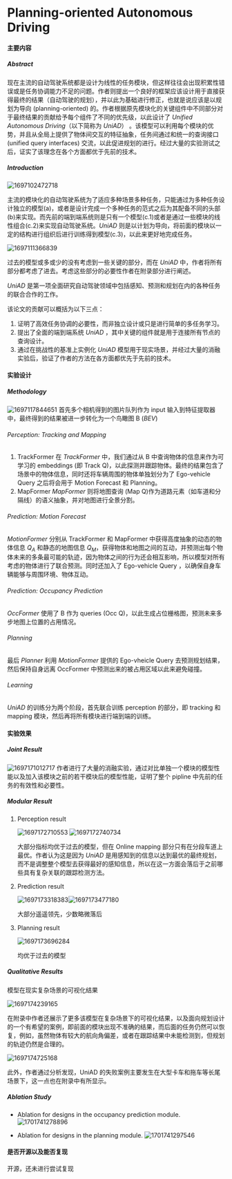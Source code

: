 # Planning-oriented Autonomous Driving

#### 主要内容

##### Abstract

现在主流的自动驾驶系统都是设计为线性的任务模块，但这样往往会出现积累性错误或是任务协调能力不足的问题。作者则提出一个良好的框架应该设计用于直接获得最终的结果（自动驾驶的规划），并以此为基础进行修正，也就是说应该是以规划为导向 (planning-oriented) 的。作者根据原先模块化的关键组件中不同部分对于最终结果的贡献给予每个组件了不同的优先级，以此设计了 *Unified Autonomous Driving*（以下简称为 *UniAD*） 。该模型可以利用每个模块的优势，并且从全局上提供了物体间交互的特征抽象，任务间通过和统一的查询接口 (unified query interfaces) 交流，以此促进规划的进行。经过大量的实验测试之后，证实了该理念在各个方面都优于先前的技术。

##### Introduction

![1697102472718](image/Planning-orientedAutonomousDriving/1697102472718.png)

主流的模块化的自动驾驶系统为了适应多种场景多种任务，只能通过为多种任务设计独立的模型(a)，或者是设计完成一个多种任务的范式之后为其配备不同的头部(b)来实现。而先前的端到端系统则是只有一个模型(c.1)或者是通过一些模块的线性组合(c.2)来实现自动驾驶系统。*UniAD* 则是以计划为导向，将前面的模块以一定的结构进行组织后进行训练得到模型(c.3)，以此来更好地完成任务。

![1697111366839](image/Planning-orientedAutonomousDriving/1697111366839.png)

过去的模型或多或少的没有考虑到一些关键的部分，而在 *UniAD* 中，作者将所有部分都考虑了进去。考虑这些部分的必要性作者在附录部分进行阐述。

*UniAD* 是第一项全面研究自动驾驶领域中包括感知、预测和规划在内的各种任务的联合合作的工作。

该论文的贡献可以概括为以下三点：

1. 证明了高效任务协调的必要性，而非独立设计或只是进行简单的多任务学习。
2. 提出了全面的端到端系统 *UniAD* ，其中关键的组件就是用于连接所有节点的查询设计。
3. 通过在挑战性的基准上实例化 *UniAD* 模型用于现实场景，并经过大量的消融实验后，验证了作者的方法在各方面都优先于先前的技术。

#### 实验设计

##### Methodology

![1697117844651](image/Planning-orientedAutonomousDriving/1697117844651.png)
首先多个相机得到的图片队列作为 input 输入到特征提取器中，最终得到的结果被进一步转化为一个鸟瞰图 B (*BEV*)

###### Perception: Tracking and Mapping

1. TrackFormer
   在 *TrackFormer* 中，我们通过从 B 中查询物体的信息来作为可学习的 embeddings (即 Track Q)，以此探测并跟踪物体。最终的结果包含了场景中的物体信息，同时还将车辆周围的物体单独划分为了 Ego-vehicle Query 之后将会用于 Motion Forecast 和 Planning。
2. MapFormer
   *MapFormer* 则将地图查询 (Map Q)作为道路元素（如车道和分隔线）的语义抽象，并对地图进行全景分割。

###### Prediction: Motion Forecast

*MotionFormer* 分别从 TrackFormer 和 MapFormer 中获得高度抽象的动态的物体信息 $Q_A$ 和静态的地图信息 $Q_M$，获得物体和地图之间的互动，并预测出每个物体未来的多条最可能的轨迹，因为物体之间的行为还会相互影响，所以模型对所有考虑的物体进行了联合预测。同时还加入了 Ego-vehicle Query ，以确保自身车辆能够与周围环境、物体互动。

###### Prediction: Occupancy Prediction

*OccFormer* 使用了 B 作为 queries (Occ Q)，以此生成占位栅格图，预测未来多步地图上位置的占用情况。

###### Planning

最后 *Planner* 利用 *MotionFormer* 提供的 Ego-vheicle Query 去预测规划结果，然后保持自身远离 OccFormer 中预测出来的被占用区域以此来避免碰撞。

###### Learning

*UniAD* 的训练分为两个阶段，首先联合训练 perception 的部分，即 tracking 和 mapping 模块，然后再将所有模块进行端到端的训练。

#### 实验效果

##### Joint Result

![1697171012717](image/Planning-orientedAutonomousDriving/1697171012717.png)
作者进行了大量的消融实验，通过对比单独一个模块的模型性能以及加入该模块之前的若干模块后的模型性能，证明了整个 pipline 中先前的任务的有效性和必要性。

##### Modular Result

1. Perception result

   ![1697172710553](image/Planning-orientedAutonomousDriving/1697172710553.png)
   ![1697172740734](image/Planning-orientedAutonomousDriving/1697172740734.png)

   大部分指标均优于过去的模型，但在 Online mapping 部分只有在分段车道上最优。作者认为这是因为 *UniAD* 是用感知到的信息以达到最优的最终规划，而不是调整整个模型去获得最好的感知信息，所以在这一方面会落后于之前哪些具有复杂关联的跟踪检测方法。
2. Prediction result

   ![1697173318383](image/Planning-orientedAutonomousDriving/1697173318383.png)![1697173477180](image/Planning-orientedAutonomousDriving/1697173477180.png)

   大部分遥遥领先，少数略微落后
3. Planning result

   ![1697173696284](image/Planning-orientedAutonomousDriving/1697173696284.png)

   均优于过去的模型

##### Qualitative Results

模型在现实复杂场景的可视化结果

![1697174239165](image/Planning-orientedAutonomousDriving/1697174239165.png)

在附录中作者还展示了更多该模型在复杂场景下的可视化结果，以及面向规划设计的一个有希望的案例，即前面的模块出现不准确的结果，而后面的任务仍然可以恢复，例如，虽然物体有较大的航向角偏差，或者在跟踪结果中未能检测到，但规划的轨迹仍然是合理的。

![1697174725168](image/Planning-orientedAutonomousDriving/1697174725168.png)

此外，作者通过分析发现，UniAD 的失败案例主要发生在大型卡车和拖车等长尾场景下，这一点也在附录中有所显示。

##### Ablation Study

- Ablation for designs in the occupancy prediction module.
![1701741278896](image/Planning-orientedAutonomousDriving/1701741278896.png)

- Ablation for designs in the planning module.
![1701741297546](image/Planning-orientedAutonomousDriving/1701741297546.png)

#### 是否开源以及能否复现

开源，还未进行尝试复现
